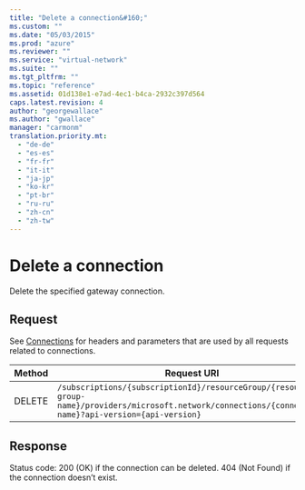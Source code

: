```yaml
---
title: "Delete a connection&#160;"
ms.custom: ""
ms.date: "05/03/2015"
ms.prod: "azure"
ms.reviewer: ""
ms.service: "virtual-network"
ms.suite: ""
ms.tgt_pltfrm: ""
ms.topic: "reference"
ms.assetid: 01d138e1-e7ad-4ec1-b4ca-2932c397d564
caps.latest.revision: 4
author: "georgewallace"
ms.author: "gwallace"
manager: "carmonm"
translation.priority.mt: 
  - "de-de"
  - "es-es"
  - "fr-fr"
  - "it-it"
  - "ja-jp"
  - "ko-kr"
  - "pt-br"
  - "ru-ru"
  - "zh-cn"
  - "zh-tw"
---
```

# Delete a connection&#160;
Delete the specified gateway connection.  
  
## Request  
 See [Connections](connections.md) for headers and parameters that are used by all requests related to connections.  
  
|Method|Request URI|  
|------------|-----------------|  
|DELETE|`/subscriptions/{subscriptionId}/resourceGroup/{resource-group-name}/providers/microsoft.network/connections/{connection-name}?api-version={api-version}`|  
  
## Response  
 Status code: 200 (OK) if the connection can be deleted. 404 (Not Found) if the connection doesn’t exist.
